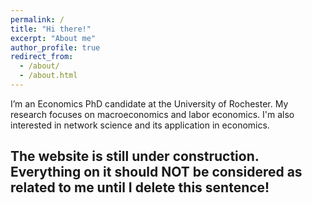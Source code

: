 ```yaml
---
permalink: /
title: "Hi there!"
excerpt: "About me"
author_profile: true
redirect_from: 
  - /about/
  - /about.html
---
```


I’m an Economics PhD candidate at the University of Rochester. My research focuses on macroeconomics and labor economics. I'm also interested in network science and its application in economics.

## The website is still under construction. Everything on it should NOT be considered as related to me until I delete this sentence!
